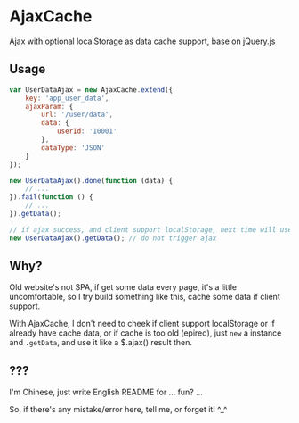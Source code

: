 # AjaxCache
Ajax with optional localStorage as data cache support, base on jQuery.js

## Usage

```javascript
var UserDataAjax = new AjaxCache.extend({
    key: 'app_user_data',
    ajaxParam: {
        url: '/user/data',
        data: {
            userId: '10001'
        },
        dataType: 'JSON'
    }
});

new UserDataAjax().done(function (data) {
    // ...
}).fail(function () {
    // ...
}).getData();

// if ajax success, and client support localStorage, next time will use local cache data
new UserDataAjax().getData(); // do not trigger ajax
```

## Why?

Old website's not SPA, if get some data every page, it's a little uncomfortable, so I try build something like this, cache some data if client support.

With AjaxCache, I don't need to cheek if client support localStorage or if already have cache data, or if cache is too old (epired), just ```new``` a instance and ```.getData```, and use it like a $.ajax() result then.

## ???

I'm Chinese, just write English README for ... fun? ...

So, if there's any mistake/error here, tell me, or forget it! ^_^
